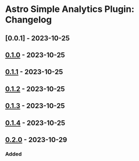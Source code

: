 # Astro Simple Analytics Plugin: Changelog

## [0.0.1] - 2023-10-25

## [0.1.0] - 2023-10-25

## [0.1.1] - 2023-10-25

## [0.1.2] - 2023-10-25

## [0.1.3] - 2023-10-25

## [0.1.4] - 2023-10-25

## [0.2.0] - 2023-10-29

### Added

[unreleased]: https://github.com/ViorelMocanu/astro-simpleanalytics-plugin/compare/v0.2.0...main
[0.1.0]: https://github.com/ViorelMocanu/astro-simpleanalytics-plugin/releases/tag/v0.1.0
[0.2.0]: https://github.com/ViorelMocanu/astro-simpleanalytics-plugin/compare/v0.1.4...v0.2.0
[0.1.4]: https://github.com/ViorelMocanu/astro-simpleanalytics-plugin/compare/v0.1.3...v0.1.4
[0.1.3]: https://github.com/ViorelMocanu/astro-simpleanalytics-plugin/compare/v0.1.2...v0.1.3
[0.1.2]: https://github.com/ViorelMocanu/astro-simpleanalytics-plugin/compare/v0.1.1...v0.1.2
[0.1.1]: https://github.com/ViorelMocanu/astro-simpleanalytics-plugin/releases/tag/v0.1.1
